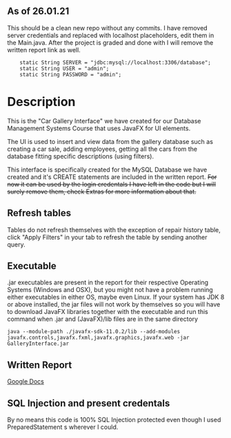 ## As of 26.01.21

This should be a clean new repo without any commits. I have removed server credentials and replaced with localhost placeholders, edit them in the Main.java. After the project is graded and done with I will remove the written report link as well.
```
    static String SERVER = "jdbc:mysql://localhost:3306/database";
    static String USER = "admin";
    static String PASSWORD = "admin";
```

# Description

This is the "Car Gallery Interface" we have created for our Database Management Systems Course that uses JavaFX for UI elements.

The UI is used to insert and view data from the gallery database such as creating a car sale, adding employees, getting all the cars from the database fitting specific descriptions (using filters).

This interface is specifically created for the MySQL Database we have created and it's CREATE statements are included in the written report.  <strike>For now it can be used by the login credentals I have left in the code but I will surely remove them, check Extras for more information about that.</strike>

## Refresh tables

Tables do not refresh themselves with the exception of repair history table, click "Apply Filters" in your tab to refresh the table by sending another query.

## Executable

.jar executables are present in the report for their respective Operating Systems (Windows and OSX), but you might not have a problem running either executables in either OS, maybe even Linux. If your system has JDK 8 or above installed, the jar files will not work by themselves so you will have to download JavaFX libraries together with the executable and run this command when .jar and (JavaFX)/lib files are in the same directory

```
java --module-path ./javafx-sdk-11.0.2/lib --add-modules javafx.controls,javafx.fxml,javafx.graphics,javafx.web -jar GalleryInterface.jar
```

## Written Report
[Google Docs](https://docs.google.com/document/d/1t1mxrufCp3eZs2qJamh0VA10-WlxcatRHlnnf_2BCAM/edit#)

## SQL Injection and present credentals

By no means this code is 100% SQL Injection protected even though I used PreparedStatement s wherever I could.
